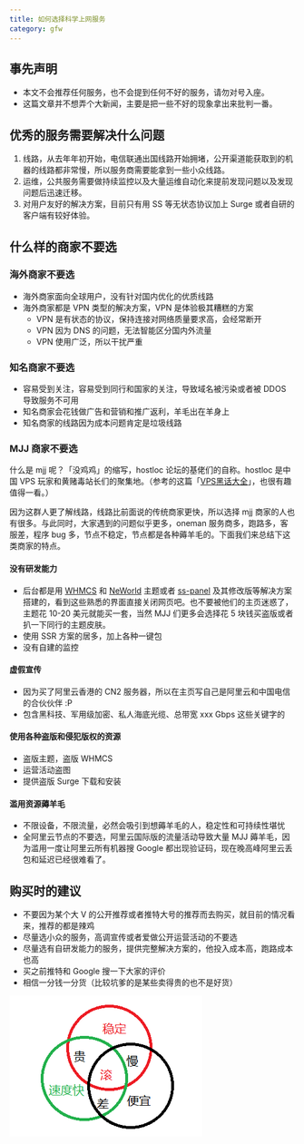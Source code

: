 ```yaml
---
title: 如何选择科学上网服务
category: gfw
---
```


## 事先声明

- 本文不会推荐任何服务，也不会提到任何不好的服务，请勿对号入座。
- 这篇文章并不想弄个大新闻，主要是把一些不好的现象拿出来批判一番。

## 优秀的服务需要解决什么问题

1. 线路，从去年年初开始，电信联通出国线路开始拥堵，公开渠道能获取到的机器的线路都非常慢，所以服务商需要能拿到一些小众线路。
2. 运维，公共服务需要做持续监控以及大量运维自动化来提前发现问题以及发现问题后迅速迁移。
3. 对用户友好的解决方案，目前只有用 SS 等无状态协议加上 Surge 或者自研的客户端有较好体验。

## 什么样的商家不要选

### 海外商家不要选

- 海外商家面向全球用户，没有针对国内优化的优质线路
- 海外商家都是 VPN 类型的解决方案，VPN 是体验极其糟糕的方案
	- VPN 是有状态的协议，保持连接对网络质量要求高，会经常断开
	- VPN 因为 DNS 的问题，无法智能区分国内外流量
	- VPN 使用广泛，所以干扰严重

### 知名商家不要选

- 容易受到关注，容易受到同行和国家的关注，导致域名被污染或者被 DDOS 导致服务不可用
- 知名商家会花钱做广告和营销和推广返利，羊毛出在羊身上
- 知名商家的线路因为成本问题肯定是垃圾线路

### MJJ 商家不要选

什么是 mjj 呢？「没鸡鸡」的缩写，hostloc 论坛的基佬们的自称。hostloc 是中国 VPS 玩家和黄赌毒站长们的聚集地。（参考的这篇「[VPS黑话大全](https://zhuanlan.zhihu.com/p/23151978)」，也很有趣值得一看。）

因为这群人更了解线路，线路比前面说的传统商家更快，所以选择 mjj 商家的人也有很多。与此同时，大家遇到的问题似乎更多，oneman 服务商多，跑路多，客服差，程序 bug 多，节点不稳定，节点都是各种薅羊毛的。下面我们来总结下这类商家的特点。

#### 没有研发能力

- 后台都是用 [WHMCS](https://www.whmcs.com/) 和 [NeWorld](https://neworld.org/) 主题或者 [ss-panel](https://github.com/orvice/ss-panel) 及其修改版等解决方案搭建的，看到这些熟悉的界面直接关闭网页吧。也不要被他们的主页迷惑了，主题花 10-20 美元就能买一套，当然 MJJ 们更多会选择花 5 块钱买盗版或者扒一下同行的主题皮肤。
- 使用 SSR 方案的居多，加上各种一键包
- 没有自建的监控

#### 虚假宣传

- 因为买了阿里云香港的 CN2 服务器，所以在主页写自己是阿里云和中国电信的合伙伙伴 :P
- 包含黑科技、军用级加密、私人海底光缆、总带宽 xxx Gbps 这些关键字的

#### 使用各种盗版和侵犯版权的资源

- 盗版主题，盗版 WHMCS
- 运营活动盗图
- 提供盗版 Surge 下载和安装

#### 滥用资源薅羊毛

- 不限设备，不限流量，必然会吸引到想薅羊毛的人，稳定性和可持续性堪忧
- 全阿里云节点的不要选，阿里云国际版的流量活动导致大量 MJJ 薅羊毛，因为滥用一度让阿里云所有机器搜 Google 都出现验证码，现在晚高峰阿里云丢包和延迟已经很难看了。

## 购买时的建议

- 不要因为某个大 V 的公开推荐或者推特大号的推荐而去购买，就目前的情况看来，推荐的都是辣鸡
- 尽量选小众的服务，高调宣传或者爱做公开运营活动的不要选
- 尽量选有自研发能力的服务，提供完整解决方案的，他投入成本高，跑路成本也高
- 买之前推特和 Google 搜一下大家的评价
- 相信一分钱一分货（比较坑爹的是某些卖得贵的也不是好货）

![speed](/assets/images/speed.jpg)
